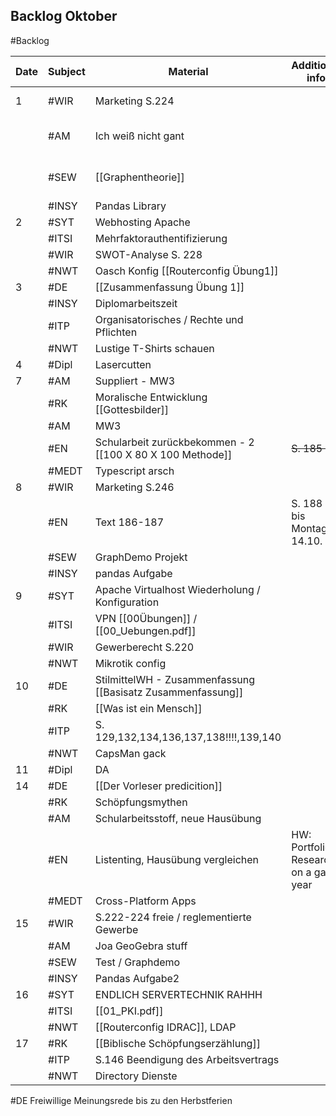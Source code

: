 ## Backlog Oktober
#Backlog

| Date | Subject | Material                                                    | Additional info                       |       |
| ---- | ------- | ----------------------------------------------------------- | ------------------------------------- | ----- |
| 1    | #WIR    | Marketing S.224                                             |                                       | [ ]   |
|      | #AM     | Ich weiß nicht gant                                         |                                       | - [ ] |
|      | #SEW    | [[Graphentheorie]]                                          |                                       | - [ ] |
|      | #INSY   | Pandas Library                                              |                                       |       |
| 2    | #SYT    | Webhosting Apache                                           |                                       |       |
|      | #ITSI   | Mehrfaktorauthentifizierung                                 |                                       |       |
|      | #WIR    | SWOT-Analyse S. 228                                         |                                       |       |
|      | #NWT    | Oasch Konfig [[Routerconfig Übung1]]                        |                                       |       |
| 3    | #DE     | [[Zusammenfassung Übung 1]]                                 |                                       |       |
|      | #INSY   | Diplomarbeitszeit                                           |                                       |       |
|      | #ITP    | Organisatorisches / Rechte und Pflichten                    |                                       |       |
|      | #NWT    | Lustige T-Shirts schauen                                    |                                       |       |
| 4    | #Dipl   | Lasercutten                                                 |                                       |       |
| 7    | #AM     | Suppliert - MW3                                             |                                       |       |
|      | #RK     | Moralische Entwicklung [[Gottesbilder]]                     |                                       |       |
|      | #AM     | MW3                                                         |                                       |       |
|      | #EN     | Schularbeit zurückbekommen - 2 [[100 X 80 X 100 Methode]]   | ~~S. 185 HÜ~~                         |       |
|      | #MEDT   | Typescript arsch                                            |                                       |       |
| 8    | #WIR    | Marketing S.246                                             |                                       |       |
|      | #EN     | Text 186-187                                                | S. 188 HÜ bis Montag 14.10.           |       |
|      | #SEW    | GraphDemo Projekt                                           |                                       |       |
|      | #INSY   | pandas Aufgabe                                              |                                       |       |
| 9    | #SYT    | Apache Virtualhost Wiederholung / Konfiguration             |                                       |       |
|      | #ITSI   | VPN [[00Übungen]] / [[00_Uebungen.pdf]]                     |                                       |       |
|      | #WIR    | Gewerberecht S.220                                          |                                       |       |
|      | #NWT    | Mikrotik config                                             |                                       |       |
| 10   | #DE     | StilmittelWH - Zusammenfassung [[Basisatz Zusammenfassung]] |                                       |       |
|      | #RK     | [[Was ist ein Mensch]]                                      |                                       |       |
|      | #ITP    | S. 129,132,134,136,137,138!!!!,139,140                      |                                       |       |
|      | #NWT    | CapsMan gack                                                |                                       |       |
| 11   | #Dipl   | DA                                                          |                                       |       |
| 14   | #DE     | [[Der Vorleser predicition]]                                |                                       |       |
|      | #RK     | Schöpfungsmythen                                            |                                       |       |
|      | #AM     | Schularbeitsstoff, neue Hausübung                           |                                       |       |
|      | #EN     | Listenting, Hausübung vergleichen                           | HW: Portfolio: Research on a gap year |       |
|      | #MEDT   | Cross-Platform Apps                                         |                                       |       |
| 15   | #WIR    | S.222-224 freie / reglementierte Gewerbe                    |                                       |       |
|      | #AM     | Joa GeoGebra stuff                                          |                                       |       |
|      | #SEW    | Test / Graphdemo                                            |                                       |       |
|      | #INSY   | Pandas Aufgabe2                                             |                                       |       |
| 16   | #SYT    | ENDLICH SERVERTECHNIK RAHHH                                 |                                       |       |
|      | #ITSI   | [[01_PKI.pdf]]                                              |                                       |       |
|      | #NWT    | [[Routerconfig IDRAC]], LDAP                                |                                       |       |
| 17   | #RK     | [[Biblische Schöpfungserzählung]]                           |                                       |       |
|      | #ITP    | S.146 Beendigung des Arbeitsvertrags                        |                                       |       |
|      | #NWT    | Directory Dienste                                           |                                       |       |
#DE Freiwillige Meinungsrede bis zu den Herbstferien

